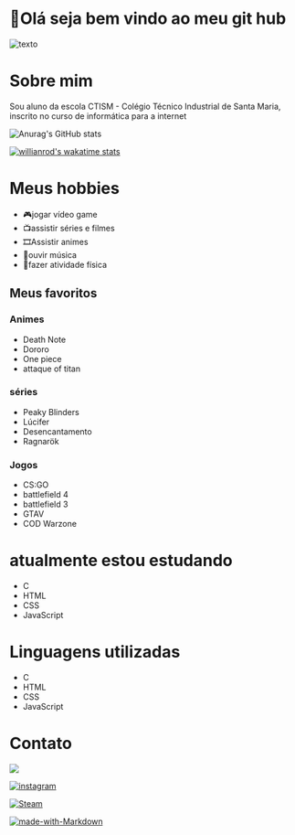 # 👋Olá seja bem vindo ao meu git hub
![texto](https://i.pinimg.com/originals/38/4c/4e/384c4ef16e888690c77bc068b39b1840.gif)

# Sobre mim
Sou aluno da escola CTISM - Colégio Técnico Industrial de Santa Maria, inscrito no curso de informática para a internet 

![Anurag's GitHub stats](https://github-readme-stats.vercel.app/api?username=pedrohoppe88&show_icons=true&theme=radical)

[![willianrod's wakatime stats](https://github-readme-stats.vercel.app/api/wakatime?username=willianrod)](https://github.com/anuraghazra/github-readme-stats)

# Meus hobbies
- 🎮jogar vídeo game
- 📺assistir séries e filmes
- 🎞Assistir animes
- 🎵ouvir música
- 💪fazer atividade física

## Meus favoritos

### Animes
- Death Note
- Dororo
- One piece
- attaque of titan

### séries
- Peaky Blinders
- Lúcifer
- Desencantamento
- Ragnarök

### Jogos
- CS:GO
- battlefield 4
- battlefield 3
- GTAV
- COD Warzone


# atualmente estou estudando
- C
- HTML
- CSS
- JavaScript

# Linguagens utilizadas
- C
- HTML
- CSS
- JavaScript


# Contato

<a href = "mailto:pedrohenriquehoppe6@gmail.com"><img src="https://img.shields.io/badge/-Gmail-%23333?style=for-the-badge&logo=gmail&logoColor=white" target="_blank"></a>

 [![instagram](https://img.shields.io/badge/Instagram-E4405F?style=for-the-badge&logo=instagram&logoColor=white)](https://www.instagram.com/pedrohhott/)

 [![Steam](https://img.shields.io/badge/Steam-000000?style=for-the-badge&logo=steam&logoColor=white)](https://steamcommunity.com/profiles/76561199077291732/)


 [![made-with-Markdown](https://img.shields.io/badge/Made%20with-Markdown-1f425f.svg)](http://commonmark.org)







